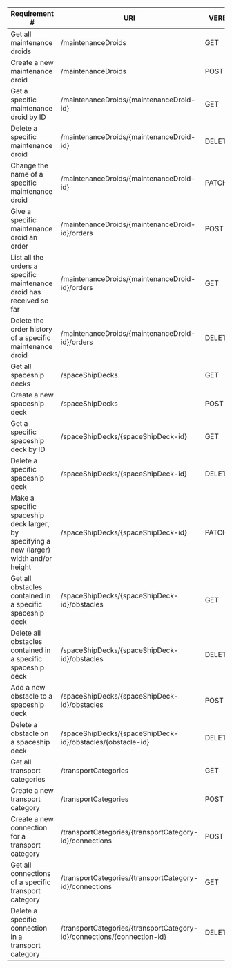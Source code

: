 |Requirement # | URI | VERB |
|---|---|---|
| Get all maintenance droids                                                                      | /maintenanceDroids | GET |
| Create a new maintenance droid                                                                  | /maintenanceDroids | POST |
| Get a specific maintenance droid by ID                                                          | /maintenanceDroids/{maintenanceDroid-id} | GET |
| Delete a specific maintenance droid                                                             | /maintenanceDroids/{maintenanceDroid-id} | DELETE |
| Change the name of a specific maintenance droid                                                 | /maintenanceDroids/{maintenanceDroid-id}| PATCH |
| Give a specific maintenance droid an order                                         | /maintenanceDroids/{maintenanceDroid-id}/orders | POST |
| List all the orders a specific maintenance droid has received so far                        | /maintenanceDroids/{maintenanceDroid-id}/orders | GET |
| Delete the order history of a specific maintenance droid                                    | /maintenanceDroids/{maintenanceDroid-id}/orders | DELETE |
| Get all spaceship decks                                                                 | /spaceShipDecks | GET |
| Create a new spaceship deck                                                             | /spaceShipDecks | POST |
| Get a specific spaceship deck by ID                                                     | /spaceShipDecks/{spaceShipDeck-id} | GET |
| Delete a specific spaceship deck                                                        | /spaceShipDecks/{spaceShipDeck-id} | DELETE |
| Make a specific spaceship deck larger, by specifying a new (larger) width and/or height | /spaceShipDecks/{spaceShipDeck-id} | PATCH |
| Get all obstacles contained in a specific spaceship deck                                  | /spaceShipDecks/{spaceShipDeck-id}/obstacles | GET |
| Delete all obstacles contained in a specific spaceship deck                               | /spaceShipDecks/{spaceShipDeck-id}/obstacles | DELETE |
| Add a new obstacle to a spaceship deck                                                    | /spaceShipDecks/{spaceShipDeck-id}/obstacles | POST |
| Delete a obstacle on a spaceship deck                                                     | /spaceShipDecks/{spaceShipDeck-id}/obstacles/{obstacle-id}| DELETE |
| Get all transport categories                                                            | /transportCategories | GET |
| Create a new transport category                                                        | /transportCategories | POST |
| Create a new connection for a transport category                                       | /transportCategories/{transportCategory-id}/connections | POST |
| Get all connections of a specific transport category                                   | /transportCategories/{transportCategory-id}/connections | GET |
| Delete a specific connection in a transport category                                   | /transportCategories/{transportCategory-id}/connections/{connection-id} | DELETE |